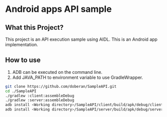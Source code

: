 # Android apps API sample

## What this Project?

This project is an API execution sample using AIDL. This is an Android app implementation.

## How to use

1. ADB can be executed on the command line.
2. Add JAVA_PATH to environment variable to use GradleWrapper.

```bash
git clone https://github.com/doberan/SampleAPI.git
cd ./SampleAPI
./gradlew :client:assembleDebug
./gradlew :server:assembleDebug
adb install <Working directory>/SampleAPI/client/build/apk/debug/client-debug.apk
adb install <Working directory>/SampleAPI/server/build/apk/debug/server-debug.apk
```
